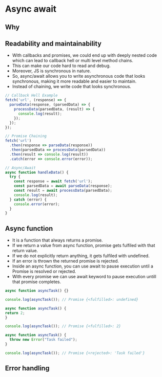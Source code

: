 # Async await

## Why

## Readability and maintainability

- With callbacks and promises, we could end up with deeply nested code which can lead to callback hell or multi level method chains.
- This can make our code hard to read and debug.
- Moreover, JS is synchronous in nature.
- So, async/await allows you to write asynchronous code that looks synchronous, making it more readable and easier to maintain.
- Instead of chaining, we write code that looks synchronous.

``` javascript
// Callback Hell Example
fetch('url', (response) => {
  parseData(response, (parsedData) => {
    processData(parsedData, (result) => {
      console.log(result);
    });
  });
});

// Promise Chaining
fetch('url')
  .then(response => parseData(response))
  .then(parsedData => processData(parsedData))
  .then(result => console.log(result))
  .catch(error => console.error(error));
```

```javascript
// Async/Await
async function handleData() {
  try {
    const response = await fetch('url');
    const parsedData = await parseData(response);
    const result = await processData(parsedData);
    console.log(result);
  } catch (error) {
    console.error(error);
  }
}
```

## Async function

- It is a function that always returns a promise.
- If we return a value from async function, promise gets fulfiled with that return value.
- If we do not explicitly return anything, it gets fulfiled with undefined.
- If an error is thrown the returned promise is rejected.
- Inside an async function, you can use await to pause execution until a Promise is resolved or rejected.
- With every promise we can use await keyword to pause execution untill that promise completes.

``` javascript
async function asyncTask() {}

console.log(asyncTask()); // Promise {<fulfilled>: undefined}
```

``` javascript
async function asyncTask() {
return 2;
}

console.log(asyncTask()); // Promise {<fulfilled>: 2}
```

``` javascript
async function asyncTask() {
  throw new Error("Task failed");
}

console.log(asyncTask()); // Promise {<rejected>: 'Task failed'}
```


## Error handling
